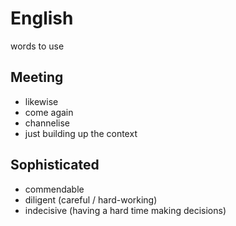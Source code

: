 # English
words to use

## Meeting 
- likewise
- come again
- channelise
- just building up the context

## Sophisticated 
- commendable
- diligent (careful / hard-working)
- indecisive (having a hard time making decisions)

